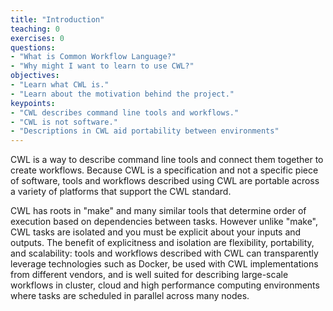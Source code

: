 ```yaml
---
title: "Introduction"
teaching: 0
exercises: 0
questions:
- "What is Common Workflow Language?"
- "Why might I want to learn to use CWL?"
objectives:
- "Learn what CWL is."
- "Learn about the motivation behind the project."
keypoints:
- "CWL describes command line tools and workflows."
- "CWL is not software."
- "Descriptions in CWL aid portability between environments"
---
```


CWL is a way to describe command line tools and connect them together to create
workflows.  Because CWL is a specification and not a specific piece of
software, tools and workflows described using CWL are portable across a variety
of platforms that support the CWL standard.

CWL has roots in "make" and many similar tools that determine order of
execution based on dependencies between tasks.  However unlike "make", CWL
tasks are isolated and you must be explicit about your inputs and outputs.  The
benefit of explicitness and isolation are flexibility, portability, and
scalability: tools and workflows described with CWL can transparently leverage
technologies such as Docker, be used with CWL implementations from different
vendors, and is well suited for describing large-scale workflows in cluster,
cloud and high performance computing environments where tasks are scheduled in
parallel across many nodes.
